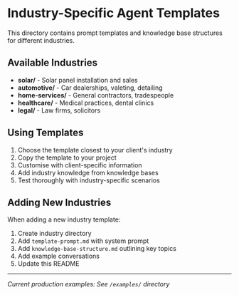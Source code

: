 # Industry-Specific Agent Templates

This directory contains prompt templates and knowledge base structures for different industries.

## Available Industries

- **solar/** - Solar panel installation and sales
- **automotive/** - Car dealerships, valeting, detailing
- **home-services/** - General contractors, tradespeople
- **healthcare/** - Medical practices, dental clinics
- **legal/** - Law firms, solicitors

## Using Templates

1. Choose the template closest to your client's industry
2. Copy the template to your project
3. Customise with client-specific information
4. Add industry knowledge from knowledge bases
5. Test thoroughly with industry-specific scenarios

## Adding New Industries

When adding a new industry template:
1. Create industry directory
2. Add `template-prompt.md` with system prompt
3. Add `knowledge-base-structure.md` outlining key topics
4. Add example conversations
5. Update this README

---

*Current production examples: See `/examples/` directory*
